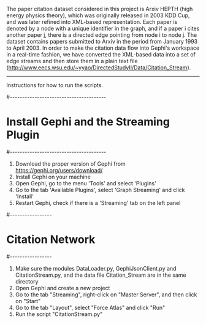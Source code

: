 The paper citation dataset considered in this project is Arxiv HEPTH (high energy physics theory),
which was originally released in 2003 KDD Cup, and was later refined into XML-based representation. 
Each paper is denoted by a node with a unique identifier in the graph, and if a paper i cites another paper j, 
there is a directed edge pointing from node i to node j. 
The dataset contains papers submitted to Arxiv in the period from January 1993 to April 2003.
In order to make the citation data flow into Gephi's workspace in a real-time fashion, 
we have converted the XML-based data into a set of edge streams and then store them in a plain text file (http://www.eecs.wsu.edu/~yyao/DirectedStudyII/Data/Citation_Stream).


--------------------------------------------------------------------------------------------------------------------------

Instructions for how to run the scripts.


#---------------------------------------
# Install Gephi and the Streaming Plugin
#---------------------------------------
1. Download the proper version of Gephi from https://gephi.org/users/download/
2. Install Gephi on your machine
3. Open Gephi, go to the menu 'Tools' and select 'Plugins'
4. Go to the tab 'Available Plugins', select 'Graph Streaming' and click 'Install'
5. Restart Gephi, check if there is a 'Streaming' tab on the left panel 



#-----------------
# Citation Network
#-----------------
1. Make sure the modules DataLoader.py, GephiJsonClient.py and CitationStream.py, and the data file Citation_Stream are in the same directory
2. Open Gephi and create a new project
3. Go to the tab "Streaming", right-click on "Master Server", and then click on "Start"
4. Go to the tab "Layout", select "Force Atlas" and click "Run"
5. Run the script "CitationStream.py"
